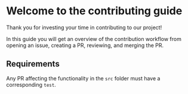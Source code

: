 # Welcome to the contributing guide

Thank you for investing your time in contributing to our project!

In this guide you will get an overview of the contribution workflow from opening an issue, creating a PR, reviewing, and merging the PR.

## Requirements

Any PR affecting the functionality in the `src` folder must have a corresponding `test`.